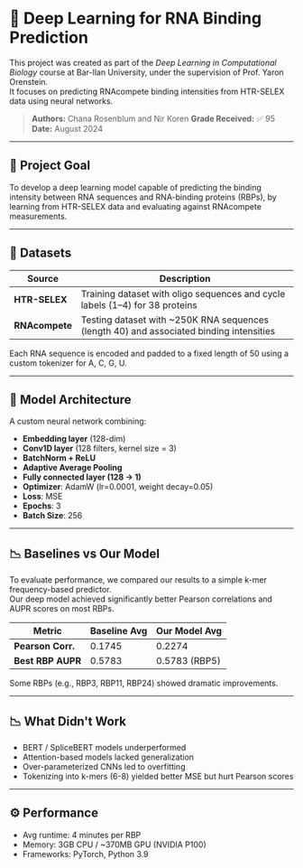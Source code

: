 # 🧬 Deep Learning for RNA Binding Prediction

This project was created as part of the *Deep Learning in Computational Biology* course at Bar-Ilan University, under the supervision of Prof. Yaron Orenstein.  
It focuses on predicting RNAcompete binding intensities from HTR-SELEX data using neural networks.

> **Authors:** Chana Rosenblum and Nir Koren
> **Grade Received:**  ✅ 95  
> **Date:** August 2024

---

## 🎯 Project Goal

To develop a deep learning model capable of predicting the binding intensity between RNA sequences and RNA-binding proteins (RBPs), by learning from HTR-SELEX data and evaluating against RNAcompete measurements.

---

## 🧪 Datasets

| Source      | Description |
|-------------|-------------|
| **HTR-SELEX** | Training dataset with oligo sequences and cycle labels (1–4) for 38 proteins |
| **RNAcompete** | Testing dataset with ~250K RNA sequences (length 40) and associated binding intensities |

Each RNA sequence is encoded and padded to a fixed length of 50 using a custom tokenizer for A, C, G, U.

---

## 🧠 Model Architecture

A custom neural network combining:

- **Embedding layer** (128-dim)
- **Conv1D layer** (128 filters, kernel size = 3)
- **BatchNorm + ReLU**
- **Adaptive Average Pooling**
- **Fully connected layer (128 → 1)**
- **Optimizer**: AdamW (lr=0.0001, weight decay=0.05)
- **Loss**: MSE  
- **Epochs**: 3  
- **Batch Size**: 256  

---

## 📉 Baselines vs Our Model

To evaluate performance, we compared our results to a simple k-mer frequency-based predictor.  
Our deep model achieved significantly better Pearson correlations and AUPR scores on most RBPs.

| Metric | Baseline Avg | Our Model Avg |
|--------|--------------|----------------|
| **Pearson Corr.** | 0.1745 | 0.2274 |
| **Best RBP AUPR** | 0.5783 | 0.5783 (RBP5) |

Some RBPs (e.g., RBP3, RBP11, RBP24) showed dramatic improvements.

---

## 📉 What Didn't Work

- BERT / SpliceBERT models underperformed
- Attention-based models lacked generalization
- Over-parameterized CNNs led to overfitting
- Tokenizing into k-mers (6-8) yielded better MSE but hurt Pearson scores

---

## ⚙️ Performance

- Avg runtime: 4 minutes per RBP
- Memory: 3GB CPU / ~370MB GPU (NVIDIA P100)
- Frameworks: PyTorch, Python 3.9



